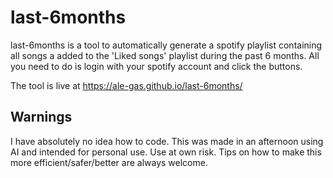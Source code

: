 # last-6months

last-6months is a tool to automatically  generate a spotify playlist containing all songs a added to the 'Liked songs' playlist during the past 6 months. All you need to do is login with your spotify account and click the buttons.

The tool is live at https://ale-gas.github.io/last-6months/


## Warnings

I have absolutely no idea how to code. This was made in an afternoon using AI and intended for personal use. Use at own risk. Tips on how to make this more efficient/safer/better are always welcome.
